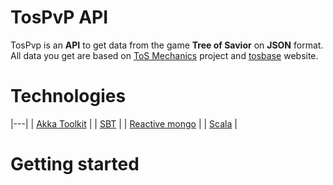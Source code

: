 TosPvP API
==========

TosPvp is an **API** to get data from the game **Tree of Savior** on **JSON** format.  
All data you get are based on [ToS Mechanics](https://github.com/vyne1/tos-mechanics) project and [tosbase](http://www.tosbase.com/) website.

Technologies
============

|---|
| [Akka Toolkit](http://akka.io/) |
| [SBT](http://www.scala-sbt.org/) |
| [Reactive mongo](http://reactivemongo.org/) |
| [Scala](https://www.scala-lang.org/) |


Getting started
===============

